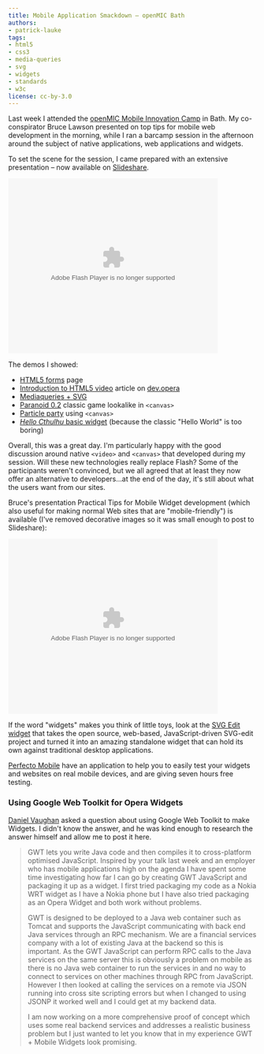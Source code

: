 ```yaml
---
title: Mobile Application Smackdown — openMIC Bath
authors:
- patrick-lauke
tags:
- html5
- css3
- media-queries
- svg
- widgets
- standards
- w3c
license: cc-by-3.0
---
```

Last week I attended the <a href="http://openmicamp.ning.com/">openMIC Mobile Innovation Camp</a> in Bath. My co-conspirator Bruce Lawson presented on top tips for mobile web development in the morning, while I ran a barcamp session in the afternoon around the subject of native applications, web applications and widgets.

To set the scene for the session, I came prepared with an extensive presentation – now available on <a href="http://www.slideshare.net/redux/openmic-barcamp-11022010">Slideshare</a>.

<div style="width:425px;text-align:left" id="__ss_3177432"><object style="margin:0px" width="425" height="355"><param name="movie" value="http://static.slidesharecdn.com/swf/ssplayer2.swf?doc=openmic11-02-2010-100214140918-phpapp02&amp;stripped_title=openmic-barcamp-11022010" /><param name="allowFullScreen" value="true" /><param name="allowScriptAccess" value="never" /><embed src="http://static.slidesharecdn.com/swf/ssplayer2.swf?doc=openmic11-02-2010-100214140918-phpapp02&amp;stripped_title=openmic-barcamp-11022010" type="application/x-shockwave-flash" allowfullscreen="true" width="425" height="355" allowscriptaccess="never" /></object></div>

The demos I showed:

<ul>
<li><a href="http://people.opera.com/brucel/demo/html5-forms-LWS-demo.html">HTML5 forms</a> page</li>
<li><a href="https://dev.opera.com/articles/view/introduction-html5-video/">Introduction to HTML5 video</a> article on <a href="https://dev.opera.com">dev.opera</a></li>
<li><a href="http://people.opera.com/andreasb/demos/demos_svgopen2009/svgscalegold.html">Mediaqueries + SVG</a></li>
<li><a href="http://www.splintered.co.uk/experiments/archives/paranoid_0.2/">Paranoid 0.2</a> classic game lookalike in <code>&lt;canvas&gt;</code></li>
<li><a href="http://people.opera.com/patrickl/experiments/canvas/particle/2/">Particle party</a> using <code>&lt;canvas&gt;</code></li>
<li><a href="http://www.splintered.co.uk/experiments/104/"><cite>Hello Cthulhu</cite> basic widget</a> (because the classic &quot;Hello World&quot; is too boring)</li>
</ul>

Overall, this was a great day. I&#39;m particularly happy with the good discussion around native <code>&lt;video&gt;</code> and <code>&lt;canvas&gt;</code> that developed during my session. Will these new technologies really replace Flash? Some of the participants weren&#39;t convinced, but we all agreed that at least they now offer an alternative to developers...at the end of the day, it&#39;s still about what the users want from our sites.

<p>Bruce&#39;s presentation Practical Tips for Mobile Widget development (which also useful for making normal Web sites that are &quot;mobile-friendly&quot;) is available (I&#39;ve removed decorative images so it was small enough to post to Slideshare):</p>

<embed src="http://static.slidesharecdn.com/swf/ssplayer2.swf?doc=bath-openmic-100212084105-phpapp01&amp;stripped_title=practical-tips-for-mobile-widget-development-3156151" type="application/x-shockwave-flash" allowfullscreen="true" width="425" height="355" allowscriptaccess="never" />

<p>If the word &quot;widgets&quot; makes you think of little toys, look at the <a href="http://my.opera.com/ODIN/blog/2010/02/18/svg-edit-standalone-widget">SVG Edit widget</a> that takes the open source, web-based, JavaScript-driven SVG-edit project and turned it into an amazing standalone widget that can hold its own against traditional desktop applications.</p>
<p><a href="http://www.perfectomobile.com/portal/cms/opera.xhtml?key=OP631R89YL2">Perfecto Mobile</a> have an application to help you to easily test your widgets and websites on real mobile devices, and are giving seven hours free testing.</p>
<h3>Using Google Web Toolkit for Opera Widgets</h3>
<p><a href="http://www.danielvaughan.com">Daniel Vaughan</a> asked a question about using Google Web Toolkit to make Widgets. I didn&#39;t know the answer, and he was kind enough to research the answer himself and allow me to post it here.</p>
<blockquote>
<p>GWT lets you write Java code and then compiles it to cross-platform optimised JavaScript. Inspired by your talk last week and an employer who has mobile applications high on the agenda I have spent some time investigating how far I can go by creating GWT JavaScript and packaging it up as a widget. I first tried packaging my code as a Nokia WRT widget as I have a Nokia phone but I have also tried packaging as an Opera Widget and both work without problems.</p>

<p>GWT is designed to be deployed to a Java web container such as Tomcat and supports the JavaScript communicating with back end Java services through an RPC mechanism. We are a financial services company with a lot of existing Java at the backend so this is important. As the GWT JavaScript can perform RPC calls to the Java services on the same server this is obviously a problem on mobile as there is no Java web container to run the services in and no way to connect to services on other machines through RPC from JavaScript. However I then looked at calling the services on a remote via
JSON running into cross site scripting errors but when I changed to using JSONP it worked well and I could get at my backend data.</p>

<p>I am now working on a more comprehensive proof of concept which uses some real backend services and addresses a realistic business problem but I just wanted to let you know that in my experience GWT + Mobile Widgets look promising.</p>
</blockquote>
